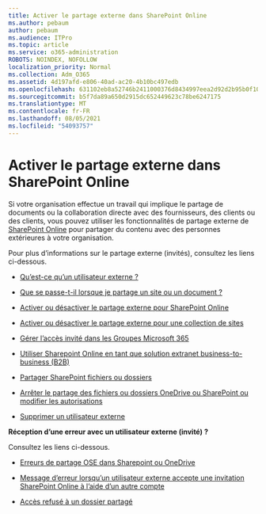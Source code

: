 ```yaml
---
title: Activer le partage externe dans SharePoint Online
ms.author: pebaum
author: pebaum
ms.audience: ITPro
ms.topic: article
ms.service: o365-administration
ROBOTS: NOINDEX, NOFOLLOW
localization_priority: Normal
ms.collection: Adm_O365
ms.assetid: 4d197afd-e806-40ad-ac20-4b10bc497edb
ms.openlocfilehash: 631102eb8a52746b2411000376d8434997eea2d92d2b95b0f102acf2a75f9d2d
ms.sourcegitcommit: b5f7da89a650d2915dc652449623c78be6247175
ms.translationtype: MT
ms.contentlocale: fr-FR
ms.lasthandoff: 08/05/2021
ms.locfileid: "54093757"
---
```

# <a name="enable-external-sharing-in-sharepoint-online"></a>Activer le partage externe dans SharePoint Online

Si votre organisation effectue un travail qui implique le partage de documents ou la collaboration directe avec des fournisseurs, des clients ou des clients, vous pouvez utiliser les fonctionnalités de partage externe de [SharePoint Online](https://docs.microsoft.com/sharepoint/external-sharing-overview) pour partager du contenu avec des personnes extérieures à votre organisation.

Pour plus d’informations sur le partage externe (invités), consultez les liens ci-dessous.

- [Qu’est-ce qu’un utilisateur externe ?](https://docs.microsoft.com/sharepoint/external-sharing-overview#what-is-an-external-user)

- [Que se passe-t-il lorsque je partage un site ou un document ?](https://docs.microsoft.com/sharepoint/external-sharing-overview#what-happens-when-i-share-a-site-or-document)

- [Activer ou désactiver le partage externe pour SharePoint Online](https://docs.microsoft.com/sharepoint/turn-external-sharing-on-or-off)

- [Activer ou désactiver le partage externe pour une collection de sites](https://docs.microsoft.com/sharepoint/change-external-sharing-site)

- [Gérer l’accès invité dans les Groupes Microsoft 365](https://docs.microsoft.com/microsoft-365/admin/create-groups/manage-guest-access-in-groups)

- [Utiliser Sharepoint Online en tant que solution extranet business-to-business (B2B)](https://docs.microsoft.com/sharepoint/create-b2b-extranet)

- [Partager SharePoint fichiers ou dossiers](https://support.office.com/article/share-sharepoint-files-or-folders-1fe37332-0f9a-4719-970e-d2578da4941c)

- [Arrêter le partage des fichiers ou dossiers OneDrive ou SharePoint ou modifier les autorisations](https://support.office.com/article/stop-sharing-onedrive-or-sharepoint-files-or-folders-or-change-permissions-0a36470f-d7fe-40a0-bd74-0ac6c1e13323)

- [Supprimer un utilisateur externe](https://docs.microsoft.com/sharepoint/remove-users#delete-a-guest-from-the-microsoft-365-admin-center)

**Réception d’une erreur avec un utilisateur externe (invité) ?**

Consultez les liens ci-dessous. 

- [Erreurs de partage OSE dans Sharepoint ou OneDrive](https://docs.microsoft.com/sharepoint/sharepoint-onedrive-error-message)

- [Message d’erreur lorsqu’un utilisateur externe accepte une invitation SharePoint Online à l’aide d’un autre compte](https://docs.microsoft.com/sharepoint/support/sharing-and-permissions/error-when-external-user-accepts-an-invitation-by-using-another-account)

- [Accès refusé à un dossier partagé](https://docs.microsoft.com/sharepoint/support/sharing-and-permissions/cannot-access-shared-folder)
